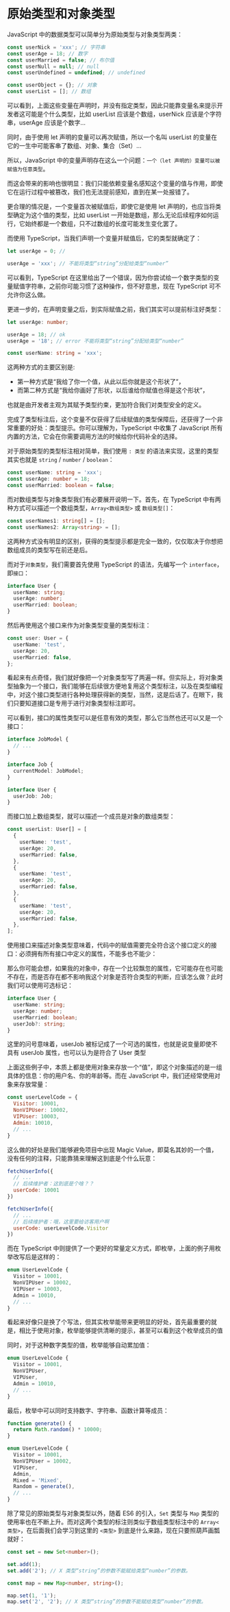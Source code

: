 # 原始类型和对象类型

JavaScript 中的数据类型可以简单分为原始类型与对象类型两类：

``` javascript
const userNick = 'xxx'; // 字符串
const userAge = 18; // 数字
const userMarried = false; // 布尔值
const userNull = null; // null
const userUndefined = undefined; // undefined

const userObject = {}; // 对象
const userList = []; // 数组
```

可以看到，上面这些变量在声明时，并没有指定类型，因此只能靠变量名来提示开发者这可能是个什么类型，比如 userList 应该是个数组，userNick 应该是个字符串，userAge 应该是个数字...

同时，由于使用 let 声明的变量可以再次赋值，所以一个名叫 userList 的变量在它的一生中可能客串了数组、对象、集合（Set）...

所以，JavaScript 中的变量声明存在这么一个问题：`一个（let 声明的）变量可以被赋值为任意类型`。

而这会带来的影响也很明显：我们只能依赖变量名感知这个变量的值与作用，即使它在运行过程中被篡改，我们也无法提前感知，直到在某一处报错了。

更合理的情况是，一个变量首次被赋值后，即使它是使用 let 声明的，也应当将类型确定为这个值的类型，比如 userList 一开始是数组，那么无论后续程序如何运行，它始终都是一个数组，只不过数组的长度可能发生变化罢了。

而使用 TypeScript，当我们声明一个变量并赋值后，它的类型就确定了：

``` typescript
let userAge = 0; //

userAge = 'xxx'; // 不能将类型“string”分配给类型“number”
```

可以看到，TypeScript 在这里给出了一个错误，因为你尝试给一个数字类型的变量赋值字符串，之前你可能习惯了这种操作，但不好意思，现在 TypeScript 可不允许你这么做。

更进一步的，在声明变量之后，到实际赋值之前，我们其实可以提前标注好类型：

``` typescript
let userAge: number;

userAge = 18; // ok
userAge = '18'; // error 不能将类型“string”分配给类型“number”

const userName: string = 'xxx';
```

这两种方式的主要区别是:

- 第一种方式是“我给了你一个值，从此以后你就是这个形状了”，
- 而第二种方式是“我给你画好了形状，以后谁给你赋值也得是这个形状”，

也就是由开发者主观为其赋予类型约束，更加符合我们对类型安全的定义。

完成了类型标注后，这个变量不仅获得了后续赋值的类型保障后，还获得了一个非常重要的好处：类型提示。你可以理解为，TypeScript 中收集了 JavaScript 所有内置的方法，它会在你需要调用方法的时候给你代码补全的选择。

对于原始类型的类型标注相对简单，我们使用 `: 类型` 的语法来实现，这里的类型其实也就是 `string` / `number` / `boolean`：

``` typescript
const userName: string = 'xxx';
const userAge: number = 18;
const userMarried: boolean = false;
```

而对数组类型与对象类型我们有必要展开说明一下。首先，在 TypeScript 中有两种方式可以描述一个数组类型，`Array<数组类型>` 或 `数组类型[]`：

``` typescript
const userNames1: string[] = [];
const userNames2: Array<string> = [];
```

这两种方式没有明显的区别，获得的类型提示都是完全一致的，仅仅取决于你想把数组成员的类型写在前还是后。

而对于`对象类型`，我们需要首先使用 TypeScript 的语法，先编写一个 `interface`，即`接口`：

``` typescript
interface User {
  userName: string;
  userAge: number;
  userMarried: boolean;
}
```

然后再使用这个接口来作为对象类型变量的类型标注：

``` typescript
const user: User = {
  userName: 'test',
  userAge: 20,
  userMarried: false,
};
```

看起来有点奇怪，我们就好像把一个对象类型写了两遍一样。但实际上，将对象类型抽象为一个接口，我们能够在后续很方便地复用这个类型标注，以及在类型编程中，对这个接口类型进行各种处理获得新的类型，当然，这是后话了。在眼下，我们只要知道接口是专用于进行对象类型标注即可。

可以看到，接口的属性类型可以是任意有效的类型，那么它当然也还可以又是一个接口：

``` typescript
interface JobModel {
  // ...
}

interface Job {
  currentModel: JobModel;
}

interface User {
  userJob: Job;
}
```

而接口加上数组类型，就可以描述一个成员是对象的数组类型：

``` typescript
const userList: User[] = [
  {
    userName: 'test',
    userAge: 20,
    userMarried: false,
  },
  {
    userName: 'test',
    userAge: 20,
    userMarried: false,
  },
  {
    userName: 'test',
    userAge: 20,
    userMarried: false,
  },
];
```

使用接口来描述对象类型意味着，代码中的赋值需要完全符合这个接口定义的接口：必须拥有所有接口中定义的属性，不能多也不能少：

那么你可能会想，如果我的对象中，存在一个比较飘忽的属性，它可能存在也可能不存在，而是否存在都不影响我这个对象是否符合类型的判断，应该怎么做？此时我们可以使用可选标记：

``` typescript
interface User {
  userName: string;
  userAge: number;
  userMarried: boolean;
  userJob?: string;
}
```

这里的问号意味着，userJob 被标记成了一个可选的属性，也就是说变量即使不具有 userJob 属性，也可以认为是符合了 User 类型

上面这些例子中，本质上都是使用对象来存放一个“值”，即这个对象描述的是一组具体的信息：你的用户名、你的年龄等。而在 JavaScript 中，我们还经常使用对象来存放常量：

``` javascript
const userLevelCode = {
  Visitor: 10001,
  NonVIPUser: 10002,
  VIPUser: 10003,
  Admin: 10010,
  // ... 
}
```

这么做的好处是我们能够避免项目中出现 Magic Value，即莫名其妙的一个值，没有任何的注释，只能靠猜来理解这到底是个什么玩意：

``` javascript
fetchUserInfo({
  // ...
  // 后续维护者：这到底是个啥？？
  userCode: 10001
})

fetchUserInfo({
  // ...
  // 后续维护者：哦，这里要给访客用户啊
  userCode: userLevelCode.Visitor
})
```

而在 TypeScript 中则提供了一个更好的常量定义方式，即枚举，上面的例子用枚举改写后是这样的：

``` typescript
enum UserLevelCode {
  Visitor = 10001,
  NonVIPUser = 10002,
  VIPUser = 10003,
  Admin = 10010,
  // ... 
}
```

看起来好像只是换了个写法，但其实枚举能带来更明显的好处，首先最重要的就是，相比于使用对象，枚举能够提供清晰的提示，甚至可以看到这个枚举成员的值

同时，对于这种数字类型的值，枚举能够自动累加值：

``` typescript
enum UserLevelCode {
  Visitor = 10001,
  NonVIPUser,
  VIPUser,
  Admin = 10010,
  // ...
}
```

最后，枚举中可以同时支持数字、字符串、函数计算等成员：

``` typescript
function generate() {
  return Math.random() * 10000;
}

enum UserLevelCode {
  Visitor = 10001,
  NonVIPUser = 10002,
  VIPUser,
  Admin,
  Mixed = 'Mixed',
  Random = generate(),
  // ...
}
```

除了常见的原始类型与对象类型以外，随着 ES6 的引入，`Set` 类型与 `Map` 类型的使用率也在不断上升。而对这两个类型的标注则类似于数组类型标注中的 `Array<类型>`，在后面我们会学习到这里的 `<类型>` 到底是什么来路，现在只要照葫芦画瓢就好：

``` typescript
const set = new Set<number>();

set.add(1);
set.add('2'); // X 类型“string”的参数不能赋给类型“number”的参数。

const map = new Map<number, string>();

map.set(1, '1');
map.set('2', '2'); // X 类型“string”的参数不能赋给类型“number”的参数。
```



















































































































































